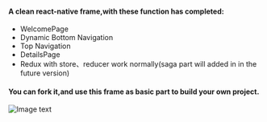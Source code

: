 #### A clean react-native frame,with these function has completed:

- WelcomePage
- Dynamic Bottom Navigation
- Top Navigation
- DetailsPage
- Redux with store、reducer work normally(saga part will added in in the future version)

#### You can fork it,and use this frame as basic part to build your own project.
![Image text](https://github.com/smileyqp/ReadmePic/blob/master/react-native-frame.gif)
